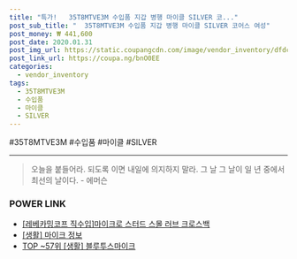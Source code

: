 ```yaml
--- 
title: "특가!   35T8MTVE3M 수입품 지갑 병행 마이클 SILVER 코..." 
post_sub_title: "  35T8MTVE3M 수입품 지갑 병행 마이클 SILVER 코어스 여성" 
post_money: ₩ 441,600 
post_date: 2020.01.31 
post_img_url: https://static.coupangcdn.com/image/vendor_inventory/dfdc/aa16141d1a7c496683e0727019fb8a706e4d86b5c52eb808568d102e5c1a.jpg 
post_link_url: https://coupa.ng/bnO0EE 
categories: 
  - vendor_inventory 
tags: 
  - 35T8MTVE3M 
  - 수입품 
  - 마이클 
  - SILVER 
--- 
```

  #35T8MTVE3M #수입품 #마이클 #SILVER 
<hr> 

> 오늘을 붙들어라. 되도록 이면 내일에 의지하지 말라. 그 날 그 날이 일 년 중에서 최선의 날이다. - 에머슨 


### POWER LINK

* <a href="https://blog.naver.com/sakai111/221784303293" target="_blank">[레베카밍코프 직수입]마이크로 스터드 스몰 러브 크로스백</a>
* <a href="https://blog.naver.com/santokki14/221766764941" target="_blank"> [생활] 마이크 정보 </a>
* <a href="https://blog.naver.com/fasyy4321/221780842052" target="_blank"> TOP ~57위 [생활] 블루투스마이크</a>
